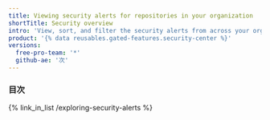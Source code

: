```yaml
---
title: Viewing security alerts for repositories in your organization
shortTitle: Security overview
intro: 'View, sort, and filter the security alerts from across your organization in one place.'
product: '{% data reusables.gated-features.security-center %}'
versions:
  free-pro-team: '*'
  github-ae: '次'
---
```


### 目次

{% link_in_list /exploring-security-alerts %}
